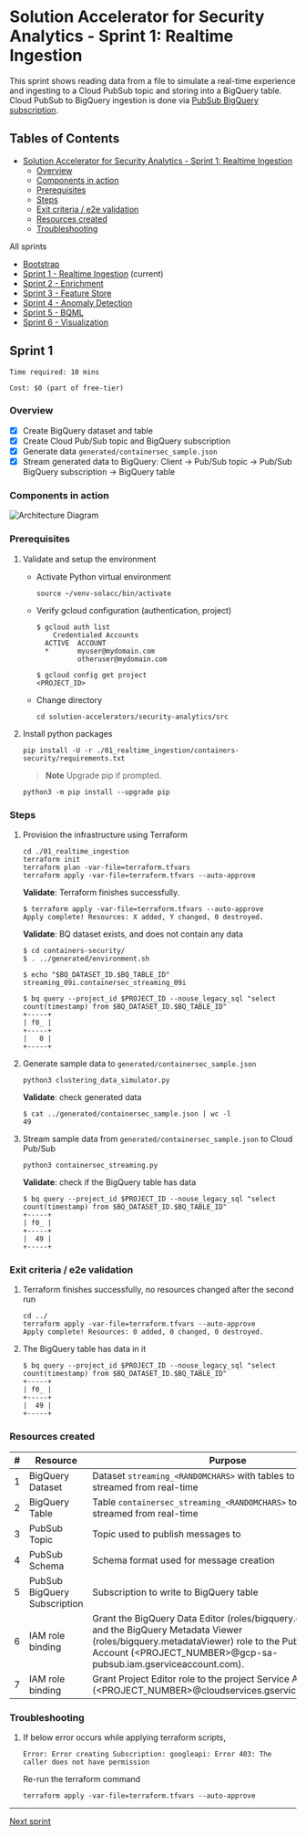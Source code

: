 
# Solution Accelerator for Security Analytics - Sprint 1: Realtime Ingestion

This sprint shows reading data from a file to simulate a real-time experience and ingesting to a Cloud PubSub topic and storing into a BigQuery table.
Cloud PubSub to BigQuery ingestion is done via [PubSub BigQuery subscription](https://cloud.google.com/pubsub/docs/bigquery).

## Tables of Contents

- [Solution Accelerator for Security Analytics - Sprint 1: Realtime Ingestion](#solution-accelerator-for-security-analytics---sprint-1-realtime-ingestion)
  - [Overview](#overview)
  - [Components in action](#components-in-action)
  - [Prerequisites](#prerequisites)
  - [Steps](#steps)
  - [Exit criteria / e2e validation](#exit-criteria--e2e-validation)
  - [Resources created](#resources-created)
  - [Troubleshooting](#troubleshooting)

All sprints

- [Bootstrap](../00_bootstrap/README.md)
- [Sprint 1 - Realtime Ingestion](../01_realtime_ingestion/README.md) (current)
- [Sprint 2 - Enrichment](../02_enrichment_dataflow/README.md)
- [Sprint 3 - Feature Store](../03_feature_store/README.md)
- [Sprint 4 - Anomaly Detection](../04_anomaly_detection/README.md)
- [Sprint 5 - BQML](../05_bqml/README.md)
- [Sprint 6 - Visualization](../06_visualization/README.md)

## Sprint 1

```Time required: 10 mins```

```Cost: $0 (part of free-tier)```

### Overview

- [x] Create BigQuery dataset and table
- [x] Create Cloud Pub/Sub topic and BigQuery subscription
- [x] Generate data `generated/containersec_sample.json`
- [x] Stream generated data to BigQuery: Client -> Pub/Sub topic -> Pub/Sub BigQuery subscription -> BigQuery table

### Components in action

![Architecture Diagram](images/zoomed-arch.png)

### Prerequisites

1. Validate and setup the environment

    - Activate Python virtual environment

        ```console
        source ~/venv-solacc/bin/activate
        ```

    - Verify gcloud configuration (authentication, project)

        ```console
        $ gcloud auth list
            Credentialed Accounts
          ACTIVE  ACCOUNT
          *       myuser@mydomain.com
                  otheruser@mydomain.com

        $ gcloud config get project
        <PROJECT_ID>
        ```

    - Change directory

        ```console
        cd solution-accelerators/security-analytics/src
        ```

2. Install python packages

    ```console
    pip install -U -r ./01_realtime_ingestion/containers-security/requirements.txt
    ```

    > **Note**
    > Upgrade pip if prompted.

    ```console
    python3 -m pip install --upgrade pip
    ```

### Steps

1. Provision the infrastructure using Terraform

   ```console
   cd ./01_realtime_ingestion
   terraform init 
   terraform plan -var-file=terraform.tfvars
   terraform apply -var-file=terraform.tfvars --auto-approve
   ```

    **Validate**: Terraform finishes successfully.

    ```console
    $ terraform apply -var-file=terraform.tfvars --auto-approve
    Apply complete! Resources: X added, Y changed, 0 destroyed.
    ```

    **Validate**: BQ dataset exists, and does not contain any data

    ```console
    $ cd containers-security/
    $ . ../generated/environment.sh

    $ echo "$BQ_DATASET_ID.$BQ_TABLE_ID"
    streaming_09i.containersec_streaming_09i

    $ bq query --project_id $PROJECT_ID --nouse_legacy_sql "select count(timestamp) from $BQ_DATASET_ID.$BQ_TABLE_ID"
    +-----+
    | f0_ |
    +-----+
    |   0 |
    +-----+
    ```

2. Generate sample data to `generated/containersec_sample.json`

    ```console
    python3 clustering_data_simulator.py
    ```

    **Validate**: check generated data

    ```console
    $ cat ../generated/containersec_sample.json | wc -l
    49
    ```

3. Stream sample data from `generated/containersec_sample.json` to Cloud Pub/Sub

    ```console
    python3 containersec_streaming.py
    ```

    **Validate**: check if the BigQuery table has data

    ```console
    $ bq query --project_id $PROJECT_ID --nouse_legacy_sql "select count(timestamp) from $BQ_DATASET_ID.$BQ_TABLE_ID"
    +-----+
    | f0_ |
    +-----+
    |  49 |
    +-----+
    ```

### Exit criteria / e2e validation

1. Terraform finishes successfully, no resources changed after the second run

    ```console
    cd ../
    terraform apply -var-file=terraform.tfvars --auto-approve
    Apply complete! Resources: 0 added, 0 changed, 0 destroyed.
    ```

2. The BigQuery table has data in it

    ```console
    $ bq query --project_id $PROJECT_ID --nouse_legacy_sql "select count(timestamp) from $BQ_DATASET_ID.$BQ_TABLE_ID"
    +-----+
    | f0_ |
    +-----+
    |  49 |
    +-----+
    ```

### Resources created

| # | Resource | Purpose |
|---|---|---|
| 1 | BigQuery Dataset | Dataset `streaming_<RANDOMCHARS>` with tables to hold data streamed from real-time |
| 2 | BigQuery Table | Table `containersec_streaming_<RANDOMCHARS>` to store data streamed from real-time |
| 3 | PubSub Topic | Topic used to publish messages to |
| 4 | PubSub Schema | Schema format used for message creation |
| 5 | PubSub BigQuery Subscription | Subscription to write to BigQuery table |
| 6 | IAM role binding | Grant the BigQuery Data Editor (roles/bigquery.dataEditor) role and the BigQuery Metadata Viewer (roles/bigquery.metadataViewer) role to the Pub/Sub Service Account (<PROJECT_NUMBER>@gcp-sa-pubsub.iam.gserviceaccount.com). |
| 7 | IAM role binding | Grant Project Editor role to the project Service Account (<PROJECT_NUMBER>@cloudservices.gserviceaccount.com). |

### Troubleshooting

1. If below error occurs while applying terraform scripts,

    ```console
    Error: Error creating Subscription: googleapi: Error 403: The caller does not have permission
    ```

    Re-run the terraform command

    ```console
    terraform apply -var-file=terraform.tfvars --auto-approve
    ```

---
[Next sprint](../02_enrichment_dataflow/README.md)
